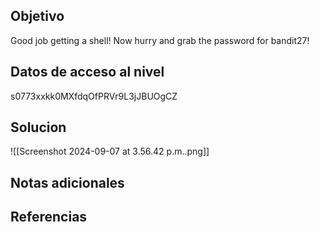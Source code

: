 ## Objetivo
Good job getting a shell! Now hurry and grab the password for bandit27!

## Datos de acceso al nivel
s0773xxkk0MXfdqOfPRVr9L3jJBUOgCZ
## Solucion
![[Screenshot 2024-09-07 at 3.56.42 p.m..png]]

## Notas adicionales

## Referencias
